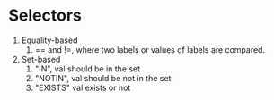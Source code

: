 # Selectors

1. Equality-based
	1. == and !=, where two labels or values of labels are compared.
2. Set-based
	1. "IN", val should be in the set
	2. "NOTIN", val should be not in the set
	3. "EXISTS" val exists or not
